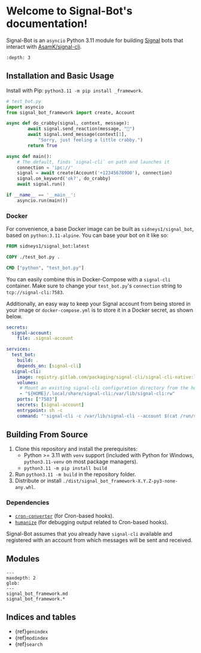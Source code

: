 # Welcome to Signal-Bot's documentation!

Signal-Bot is an `asyncio` Python 3.11 module for building [Signal][signal] bots that interact with
[AsamK/signal-cli][signal-cli].

```{contents} Table of Contents
:depth: 3
```

## Installation and Basic Usage

Install with Pip: `python3.11 -m pip install _framework`.

```py
# test_bot.py
import asyncio
from signal_bot_framework import create, Account

async def do_crabby(signal, context, message):
        await signal.send_reaction(message, "🦀")
        await signal.send_message(context[1], 
            "Sorry, just feeling a little crabby.")
        return True

async def main():
    # The default, finds `signal-cli` on path and launches it
    connection = 'ipc://'
    signal = await create(Account('+12345678900'), connection)
    signal.on_keyword('ok?', do_crabby)
    await signal.run()

if __name__ == '__main__':
    asyncio.run(main())
```

### Docker

For convenience, a base Docker image can be built as `sidneys1/signal_bot`, based on `python:3.11-alpine`.
You can base your bot on it like so:

```Dockerfile
FROM sidneys1/signal_bot:latest

COPY ./test_bot.py .

CMD ["python", "test_bot.py"]
```

You can easily combine this in Docker-Compose with a `signal-cli` container.
Make sure to change your `test_bot.py`'s `connection` string to `tcp://signal-cli:7583`.

Additionally, an easy way to keep your Signal account from being stored in your image or `docker-compose.yml` is to
store it in a Docker secret, as shown below.

```yaml
secrets:
  signal-account:
    file: .signal-account

services:
  test_bot:
    build: .
    depends_on: [signal-cli]
  signal-cli:
    image: registry.gitlab.com/packaging/signal-cli/signal-cli-native:latest
    volumes:
     # Mount an existing signal-cli configuration directory from the host.
     - "${HOME}/.local/share/signal-cli:/var/lib/signal-cli:rw"
    ports: ["7583"]
    secrets: [signal-account]
    entrypoint: sh -c
    command: "'signal-cli -c /var/lib/signal-cli --account $(cat /run/secrets/signal-account) daemon --receive-mode on-connection --no-receive-stdout --send-read-receipts --tcp 0.0.0.0:7583'"
```

## Building From Source

1. Clone this repository and install the prerequisites:
   * Python >= 3.11 with `venv` support (included with Python for Windows, `python3.11-venv` on most package managers).
   * `python3.11 -m pip install build`
2. Run `python3.11 -m build` in the repository folder.
3. Distribute or install `./dist/signal_bot_framework-X.Y.Z-py3-none-any.whl`.

### Dependencies

* [`cron-converter`][cron-converter] (for Cron-based hooks).
* [`humanize`][humanize] (for debugging output related to Cron-based hooks).

Signal-Bot assumes that you already have `signal-cli` available and registered with an account from which messages will
be sent and received.

## Modules

```{toctree}
---
maxdepth: 2
glob:
---
signal_bot_framework.md
signal_bot_framework.*
```

## Indices and tables

* {ref}`genindex`
* {ref}`modindex`
* {ref}`search`

[signal]: https://www.signal.org/
[signal-cli]: https://github.com/AsamK/signal-cli
[cron-converter]: https://github.com/Sonic0/cron-converter
[humanize]: https://github.com/python-humanize/humanize
